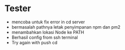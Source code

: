 # Tester

- mencoba untuk fix error in cd server
- bermasalah pathnya letak penyimpanan npm dan pm2
- menambahkan lokasi Node ke PATH
- Berhasil config from ssh terminal
- Try again with push cd
